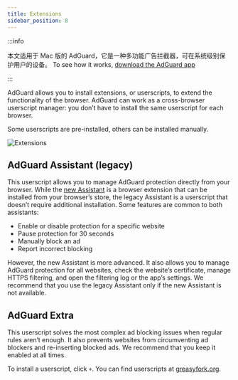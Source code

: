 ```yaml
---
title: Extensions
sidebar_position: 8
---
```


:::info

本文适用于 Mac 版的 AdGuard，它是一种多功能广告拦截器，可在系统级别保护用户的设备。 To see how it works, [download the AdGuard app](https://agrd.io/download-kb-adblock)

:::

AdGuard allows you to install extensions, or userscripts, to extend the functionality of the browser. AdGuard can work as a cross-browser userscript manager: you don’t have to install the same userscript for each browser.

Some userscripts are pre-installed, others can be installed manually.

![Extensions](https://cdn.adtidy.org/content/kb/ad_blocker/mac/extensions.png)

## AdGuard Assistant (legacy)

This userscript allows you to manage AdGuard protection directly from your browser. While the [new Assistant](/adguard-for-mac/features/browser-assistant) is a browser extension that can be installed from your browser’s store, the legacy Assistant is a userscript that doesn’t require additional installation. Some features are common to both assistants:

- Enable or disable protection for a specific website
- Pause protection for 30 seconds
- Manually block an ad
- Report incorrect blocking

However, the new Assistant is more advanced. It also allows you to manage AdGuard protection for all websites, check the website’s certificate, manage HTTPS filtering, and open the filtering log or the app’s settings. We recommend that you use the legacy Assistant only if the new Assistant is not available.

## AdGuard Extra

This userscript solves the most complex ad blocking issues when regular rules aren’t enough. It also prevents websites from circumventing ad blockers and re-inserting blocked ads. We recommend that you keep it enabled at all times.

To install a userscript, click `+`. You can find userscripts at [greasyfork.org](https://greasyfork.org/).
